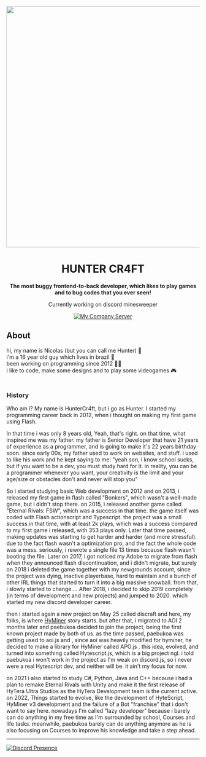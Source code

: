 <p align="center">
    <img width="628" src="src/profile.png">
  </a>
</p>

<h1 align="center">HUNTER CR4FT</h1>

<div align="center">

**The most buggy frontend-to-back developer, which likes to play games and to bug codes that you ever seen!**

Currently working on discord minesweeper

[![My Company Server][hytera-development-server]][hytera-development-server-url]

[hytera-development-server]: https://img.shields.io/discord/773352845738115102?color=5865F2&logo=discord&logoColor=white
[hytera-development-server-url]: https://discord.gg/GZQrhyjfXe
    
</div>

## About
hi, my name is Nicolas (but you can call me Hunter) 👋 <br>
i'm a 16 year old guy which lives in brazil 💬 <br>
been working on programming since 2012 👨‍💻 <br>
i like to code, make some designs and to play some videogames 🎮 <br>
<br>
### History
Who am i?
My name is HunterCr4ft, but i go as Hunter.
I started my programming career back in 2012, when i thought on making my first game using Flash.

In that time i was only 8 years old, Yeah, that's right. on that time, what inspired me was my father. my father is Senior Developer that have 21 years of experience as a programmer, and is going to make it's 22 years birthday soon.
since early 00s, my father used to work on websites, and stuff. i used to like his work and he kept saying to me:
"yeah son, i know school sucks, but if you want to be a dev, you must study hard for it. in reality, you can be a programmer whenever you want, your creativity is the limit and your age/size or obstacles don't and never will stop you"

So i started studying basic Web development on 2012 and on 2013, i released my first game in flash called "Bonkers", which wasn't a well-made game, but i didn't stop there. on 2015, i released another game called "Eternal Rivals: FSW", which was a success in that time. the game itself was coded with Flash actionscript and Typescript. the project was a small success in that time, with at least 2k plays, which was a success compared to my first game i released, with 353 plays only. Later that time passed, making updates was starting to get harder and harder (and more stressful). due to the fact flash wasn't a optimization pro, and the fact the whole code was a mess. seriously, i rewrote a single file 13 times because flash wasn't booting the file. Later on 2017, i got noticed my Adobe to migrate from flash when they announced flash discontinuation, and i didn't migrate, but surely on 2018 i deleted the game together with my newgrounds account, since the project was dying, inactive playerbase, hard to maintain and a bunch of other IRL things that started to turn it into a big massive snowball. from that, i slowly started to change....
After 2018, i decided to skip 2019 completely (in terms of development and new projects) and jumped to 2020. which started my new discord developer career.

 then i started again a new project on May 25 called discraft and here, my folks, is where [HyMiner](https://github.com/NickHunterD3V/HyMiner) story starts. but after that, i migrated to AOI 2 months later and paebukoa decided to join the project, being the first known project made by both of us. as the time passed, paebukoa was getting used to aoi.js and , since aoi was heavily modified for hyminer, he decided to make a library for HyMiner called APO.js . this idea, evolved, and turned into something called Hytescript.js, which is a big project ngl. i told paebukoa i won't work in the project as I'm weak on discord.js, so i never were a real Hytescript dev, and neither will be. it ain't my focus for now. 

on 2021 i also started to study C#, Python, Java and C++ because i had a plan to remake Eternal Rivals with Unity and make it the first release of HyTera Ultra Studios as the HyTera Development team is the current active.
on 2022, Things started to evolve, like the development of HyteScript, HyMiner v3 development and the failure of a Bot "franchise" that i don't want to say here. nowadays I'm called "lazy developer" because i barely can do anything in my free time as I'm surrounded by school, Courses and life tasks. meanwhile, paebukoa barely can do anything anymore as he is also focusing on Courses to improve his knowledge and take a step ahead.

<hr>

   [![Discord Presence](https://lanyard.cnrad.dev/api/786623348435976213)](https://discord.com/users/786623348435976213)




